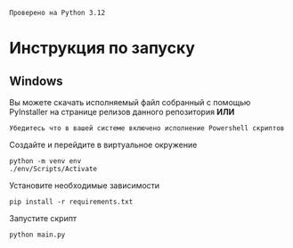 `Проверено на Python 3.12`

# Инструкция по запуску
## Windows
Вы можете скачать исполняемый файл собранный с помощью PyInstaller на странице релизов данного репозитория **ИЛИ**

`Убедитесь что в вашей системе включено исполнение Powershell скриптов`

Создайте и перейдите в виртуальное окружение
```
python -m venv env
./env/Scripts/Activate
```

Установите необходимые зависимости
```
pip install -r requirements.txt
```

Запустите скрипт
```
python main.py
```
